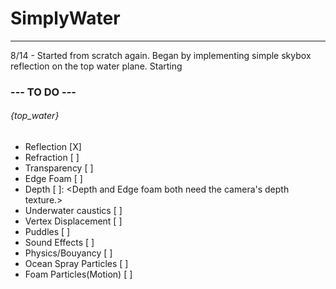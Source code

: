 # SimplyWater
-------------
8/14 - Started from scratch again. Began by implementing simple skybox reflection on the top water plane. Starting

### --- TO DO ---

###### {top_water}
+ Reflection              [X]
+ Refraction              [ ]
+ Transparency            [ ]
+ Edge Foam               [ ]
+ Depth                   [ ]:
    <Depth and Edge foam both need the camera's depth texture.>
+ Underwater caustics     [ ]
+ Vertex Displacement     [ ]
+ Puddles                 [ ]
+ Sound Effects           [ ]
+ Physics/Bouyancy        [ ]
+ Ocean Spray Particles   [ ]
+ Foam Particles(Motion)  [ ]

